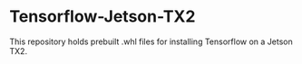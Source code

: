 # Tensorflow-Jetson-TX2
This repository holds prebuilt .whl files for installing Tensorflow on a Jetson TX2.

